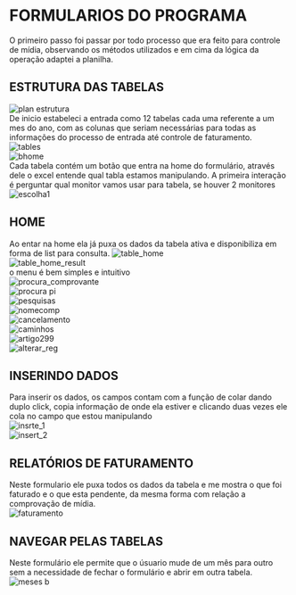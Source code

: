 # FORMULARIOS DO PROGRAMA
O primeiro passo foi passar por todo processo que era feito para controle de mídia, observando os métodos utilizados e em cima da lógica da operação adaptei a planilha.

## ESTRUTURA DAS TABELAS
![plan estrutura](https://github.com/WGMaxi/PojetoOPEC_Vbaexcel/assets/118560480/19a17338-b7ab-45d4-952f-1da173e17ded)<BR/>
De inicio estabeleci a entrada como 12 tabelas cada uma referente a um mes do ano, com as colunas que seriam necessárias para todas as informações do processo de entrada até controle de faturamento.<BR/>
![tables](https://github.com/WGMaxi/PojetoOPEC_Vbaexcel/assets/118560480/0ae899bd-d4d4-436d-841d-de5f1cbed534)<BR/>
![bhome](https://github.com/WGMaxi/PojetoOPEC_Vbaexcel/assets/118560480/7f190375-3abf-46d1-8926-8cab1cb4264d)<BR/>
Cada tabela contém um botão que entra na home do formulário, através dele o excel entende qual tabla estamos manipulando.
A primeira interação é perguntar qual monitor vamos usar para tabela, se houver 2 monitores<BR/>
![escolha1](https://github.com/WGMaxi/PojetoOPEC_Vbaexcel/assets/118560480/36f69802-4ca5-4322-9ddb-378d5b10c1c1)<BR/>
## HOME
Ao entar na home ela já puxa os dados da tabela ativa e disponibiliza em forma de list para consulta.
![table_home](https://github.com/WGMaxi/PojetoOPEC_Vbaexcel/assets/118560480/a641d648-5494-4a9f-a1f3-ec850a4064e4)<BR/>
![table_home_result](https://github.com/WGMaxi/PojetoOPEC_Vbaexcel/assets/118560480/b04a6def-aa89-451b-9b36-389786a014ee)<BR/>
o menu é bem simples e intuitivo<BR/>
![procura_comprovante](https://github.com/WGMaxi/PojetoOPEC_Vbaexcel/assets/118560480/66077b6a-99d1-4c05-b695-820b61b577ba)<BR/>
![procura pi](https://github.com/WGMaxi/PojetoOPEC_Vbaexcel/assets/118560480/a425d23e-e2de-4b65-8ba3-aaf1cc5abfb9)<BR/>
![pesquisas](https://github.com/WGMaxi/PojetoOPEC_Vbaexcel/assets/118560480/b0414233-eaf6-4558-b647-858bc1d72763)<BR/>
![nomecomp](https://github.com/WGMaxi/PojetoOPEC_Vbaexcel/assets/118560480/c26f06d2-62ac-4fb5-9388-4e17b5e5b115)<BR/>
![cancelamento](https://github.com/WGMaxi/PojetoOPEC_Vbaexcel/assets/118560480/df37019c-de00-4f18-8659-c32cb5b7ea9f)<BR/>
![caminhos](https://github.com/WGMaxi/PojetoOPEC_Vbaexcel/assets/118560480/51501c5f-0898-460d-8b6c-a47335341097)<BR/>
![artigo299](https://github.com/WGMaxi/PojetoOPEC_Vbaexcel/assets/118560480/ef28a663-91aa-4db5-b754-a9668683b966)<BR/>
![alterar_reg](https://github.com/WGMaxi/PojetoOPEC_Vbaexcel/assets/118560480/9b84140a-4a7c-491a-8f96-830674910cfd)<BR/>
## INSERINDO DADOS
Para inserir os dados, os campos contam com a função de colar dando duplo click, copia informação de onde ela estiver e clicando duas vezes ele cola no campo que estou manipulando<BR/>
![insrte_1](https://github.com/WGMaxi/PojetoOPEC_Vbaexcel/assets/118560480/e7b82961-c587-4211-9033-3f1149e21ad0)<BR/>
![insert_2](https://github.com/WGMaxi/PojetoOPEC_Vbaexcel/assets/118560480/9bade17f-b568-4530-81ab-3478f06878e5)<BR/>
## RELATÓRIOS DE FATURAMENTO
Neste formulario ele puxa todos os dados da tabela e me mostra o que foi faturado e o que esta pendente, da mesma forma com relação a comprovação de mídia.<BR/>
![faturamento](https://github.com/WGMaxi/PojetoOPEC_Vbaexcel/assets/118560480/4eebfaf3-6ef5-4ae8-95e2-3ed14857b319)<BR/>
## NAVEGAR PELAS TABELAS
Neste formulário ele permite que o úsuario mude de um mês para outro sem a necessidade de fechar o formulário e abrir em outra tabela.<BR/>
![meses b](https://github.com/WGMaxi/PojetoOPEC_Vbaexcel/assets/118560480/d1b3c625-3de8-4374-8c40-02377bda8bdf)
